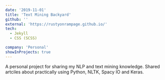 ```yaml
---
date: '2019-11-01'
title: 'Text Mining Backyard'
github: ''
external: 'https://rustyonrampage.github.io/'
tech:
  - Jekyll
  - CSS (SCSS)

company: 'Personal'
showInProjects: true
---
```


A personal project for sharing my NLP and text mining knowledge. Shared artciles about practically using Python, NLTK, Spacy IO and Keras.
